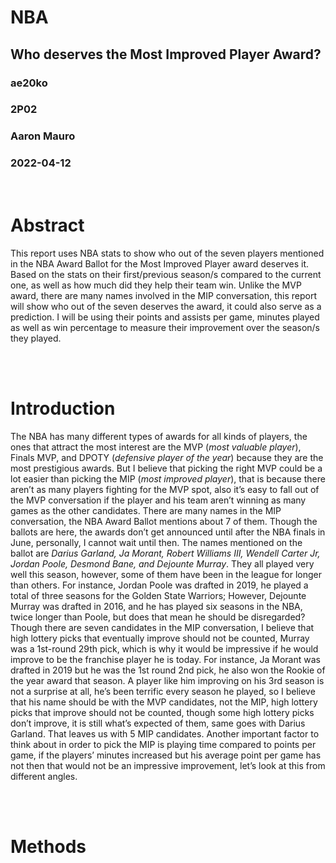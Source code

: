 # NBA 
## Who deserves the Most Improved Player Award? 
### ae20ko
### 2P02
### Aaron Mauro 
### 2022-04-12
<br>

# Abstract

This report uses NBA stats to show who out of the seven players mentioned in the NBA Award Ballot for the Most Improved Player award deserves it. Based on the stats on their first/previous season/s compared to the current one, as well as how much did they help their team win. Unlike the MVP award, there are many names involved in the MIP conversation, this report will show who out of the seven deserves the award, it could also serve as a prediction. I will be using their points and assists per game, minutes played	 as well as win percentage to measure their improvement over the season/s they played. 

<br>
<br>

# Introduction
The NBA has many different types of awards for all kinds of players, the ones that attract the most interest are the MVP (*most valuable player*), Finals MVP, and DPOTY (*defensive player of the year*) because they are the most prestigious awards. But I believe that picking the right MVP could be a lot easier than picking the MIP (*most improved player*), that is because there aren’t as many players fighting for the MVP spot, also it’s easy to fall out of the MVP conversation if the player and his team aren’t winning as many games as the other candidates. There are many names in the MIP conversation, the NBA Award Ballot mentions about 7 of them. Though the ballots are here, the awards don’t get announced until after the NBA finals in June, personally, I cannot wait until then. The names mentioned on the ballot are *Darius Garland, Ja Morant, Robert Williams III, Wendell Carter Jr, Jordan Poole, Desmond Bane, and Dejounte Murray*. They all played very well this season, however, some of them have been in the league for longer than others. For instance, Jordan Poole was drafted in 2019, he played a total of three seasons for the Golden State Warriors; However, Dejounte Murray was drafted in 2016, and he has played six seasons in the NBA, twice longer than Poole, but does that mean he should be disregarded? Though there are seven candidates in the MIP conversation, I believe that high lottery picks that eventually improve should not be counted, Murray was a 1st-round 29th pick, which is why it would be impressive if he would improve to be the franchise player he is today. For instance, Ja Morant was drafted in 2019 but he was the 1st round 2nd pick, he also won the Rookie of the year award that season. A player like him improving on his 3rd season is not a surprise at all, he’s been terrific every season he played, so I believe that his name should be with the MVP candidates, not the MIP, high lottery picks that improve should not be counted, though some high lottery picks don’t improve, it is still what’s expected of them, same goes with Darius Garland. That leaves us with 5 MIP candidates. Another important factor to think about in order to pick the MIP is playing time compared to points per game, if the players’ minutes increased but his average point per game has not then that would not be an impressive improvement, let’s look at this from different angles.

<br>
<br>

# Methods  








